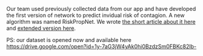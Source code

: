 Our team used previously collected data from our app and have developed the first version of network to predict invidual risk of contagion.
A new algorithm was named RiskPropNet. We wrote [the short article about it here](results.md) and [extended version here](ContactTracer_RiskPropNet_Full_article.pdf).

PS: our dataset is opened now and available here https://drive.google.com/open?id=1y-7aG3jW4yAk0hi0BzdzSm0FBKc82lb-
